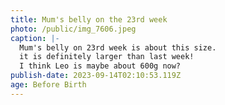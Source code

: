 ```yaml
---
title: Mum's belly on the 23rd week
photo: /public/img_7606.jpeg
caption: |-
  Mum's belly on 23rd week is about this size.
  it is definitely larger than last week!
  I think Leo is maybe about 600g now?
publish-date: 2023-09-14T02:10:53.119Z
age: Before Birth
---
```

